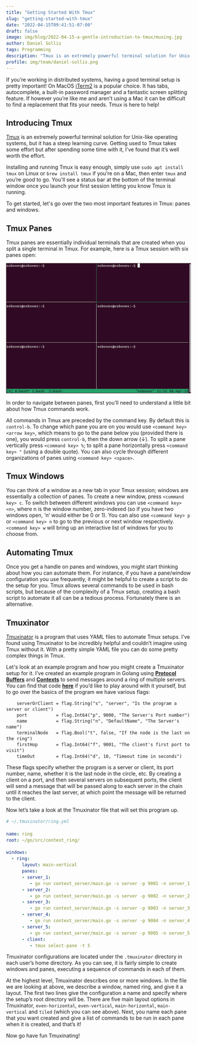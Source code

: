 ```yaml
---
title: "Getting Started With Tmux"
slug: "getting-started-with-tmux"
date: "2022-04-15T09:41:51-07:00"
draft: false
image: img/blog/2022-04-15-a-gentle-introduction-to-tmux/muxing.jpg
author: Daniel Sollis
tags: Programming
description: "Tmux is an extremely powerful terminal solution for Unix-like operating systems, but it has a steep learning curve. In this post we'll go over some Tmux basics and make it a little less daunting to get started."
profile: img/team/daniel-sollis.png
---
```


If you’re working in distributed systems, having a good terminal setup is pretty important! On MacOS [iTerm2](https://iterm2.com/) is a popular choice. It has tabs, autocomplete, a built-in password manager and a fantastic screen splitting feature. If however you’re like me and aren’t using a Mac it can be difficult to find a replacement that fits your needs. Tmux is here to help! <!--more-->

## Introducing Tmux

[Tmux](https://github.com/tmux/tmux) is an extremely powerful terminal solution for Unix-like operating systems, but it has a steep learning curve. Getting used to Tmux takes some effort but after spending some time with it, I’ve found that it’s well worth the effort.

Installing and running Tmux is easy enough, simply use `sudo apt install tmux` on Linux or `brew install tmux` if you’re on a Mac, then enter `tmux` and you’re good to go. You'll see a status bar at the bottom of the terminal window once you launch your first session letting you know Tmux is running.

To get started, let's go over the two most important features in Tmux: panes and windows.

## Tmux Panes

Tmux panes are essentially individual terminals that are created when you split a single terminal in Tmux. For example, here is a Tmux session with six panes open:

![Pane Example](/img/blog/2022-04-15-a-gentle-introduction-to-tmux/2022-04-15-tmux-pane-example.png)

In order to navigate between panes, first you’ll need to understand a little bit about how Tmux commands work.

All commands in Tmux are preceded by the command key. By default this is `control-b`. To change which pane you are on you would use `<command key> <arrow key>`, which means to go to the pane below you (provided there is one), you would press `control-b`, then the down arrow (&downarrow;). To split a pane vertically press `<command key> %`; to split a pane horizontally press `<command key> "` (using a double quote). You can also cycle through different organizations of panes using `<command key> <space>`.

## Tmux Windows

You can think of a window as a new tab in your Tmux session; windows are essentially a collection of panes. To create a new window, press `<command key> c`. To switch between different windows you can use `<command key> <n>`, where n is the window number, zero-indexed (so if you have two windows open, ‘n’ would either be 0 or 1). You can also use `<command key> p` or `<command key> n` to go to the previous or next window respectively. `<command key> w` will bring up an interactive list of windows for you to choose from.

## Automating Tmux

Once you get a handle on panes and windows, you might start thinking about how you can automate them. For instance, if you have a pane/window configuration you use frequently, it might be helpful to create a script to do the setup for you. Tmux allows several commands to be used in bash scripts, but because of the complexity of a Tmux setup, creating a bash script to automate it all can be a tedious process. Fortunately there is an alternative.

## Tmuxinator

[Tmuxinator](https://github.com/tmuxinator/tmuxinator) is a program that uses YAML files to automate Tmux setups. I’ve found using Tmuxinator to be incredibly helpful and couldn’t imagine using Tmux without it. With a pretty simple YAML file you can do some pretty complex things in Tmux.

Let's look at an example program and how you might create a Tmuxinator setup for it. I’ve created an example program in Golang using [**Protocol Buffers**](https://rotational.io/blog/what-are-protocol-buffers/) and [**Contexts**](https://rotational.io/blog/contexts-in-go-microservice-chains/) to send messages around a ring of multiple servers. You can find that code [**here**](https://github.com/DanielSollis/context_ring) if you’d like to play around with it yourself, but to go over the basics of the program we have various flags:

```golang
	serverOrClient = flag.String("s", "server", "Is the program a server or client")
	port           = flag.Int64("p", 9000, "The Server's Port number")
	name           = flag.String("n", "DefaultName", "The Server's name")
	terminalNode   = flag.Bool("t", false, "If the node is the last on the ring")
	firstHop       = flag.Int64("f", 9001, "The client's first port to visit")
	timeOut        = flag.Int64("d", 10, "Timeout time in seconds")
```

These flags specify whether the program is a server or client, its port number, name, whether it is the last node in the circle, etc. By creating a client on a port, and then several servers on subsequent ports, the client will send a message that will be passed along to each server in the chain until it reaches the last server, at which point the message will be returned to the client.

Now let’s take a look at the Tmuxinator file that will set this program up.

```YAML
# ~/.tmuxinator/ring.yml

name: ring
root: ~/go/src/context_ring/

windows:
  - ring:
      layout: main-vertical
      panes:
      - server_1:
         - go run context_server/main.go -s server -p 9001 -n server_1
      - server_2:
         - go run context_server/main.go -s server -p 9002 -n server_2
      - server_3:
         - go run context_server/main.go -s server -p 9003 -n server_3
      - server_4:
         - go run context_server/main.go -s server -p 9004 -n server_4
      - server_5:
         - go run context_server/main.go -s server -p 9005 -n server_5 -t true
      - client:
         - tmux select-pane -t 5
```

Tmuxinator configurations are located under the `.tmuxinator` directory in each user’s home directory. As you can see, it is fairly simple to create windows and panes, executing a sequence of commands in each of them.

At the highest level, Tmuxinator describes one or more windows. In the file we are looking at above, we describe a window, named ring, and give it a layout. The first two lines give the configuration a name and specify where the setup’s root directory will be. There are five main layout options in Tmuxinator, `even-horizontal`, `even-vertical`, `main-horizontal`, `main-vertical` and `tiled` (which you can see above). Next, you name each pane that you want created and give a list of commands to be run in each pane when it is created, and that’s it!

Now go have fun Tmuxinating!
